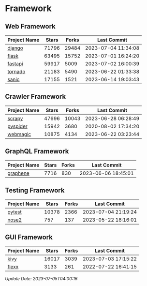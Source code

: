 # Framework

## Web Framework
| Project Name | Stars | Forks | Last Commit |
| ------------ | ----- | ----- | ----------- |
| [django](https://github.com/django/django) | 71796 | 29484 | 2023-07-04 11:34:08 |
| [flask](https://github.com/pallets/flask) | 63495 | 15752 | 2023-07-01 16:24:20 |
| [fastapi](https://github.com/tiangolo/fastapi) | 59917 | 5009 | 2023-07-02 16:00:39 |
| [tornado](https://github.com/tornadoweb/tornado) | 21183 | 5490 | 2023-06-22 01:33:38 |
| [sanic](https://github.com/sanic-org/sanic) | 17155 | 1521 | 2023-06-14 19:03:43 |

## Crawler Framework
| Project Name | Stars | Forks | Last Commit |
| ------------ | ----- | ----- | ----------- |
| [scrapy](https://github.com/scrapy/scrapy) | 47696 | 10043 | 2023-06-28 06:28:49 |
| [pyspider](https://github.com/binux/pyspider) | 15942 | 3680 | 2020-08-02 17:34:20 |
| [webmagic](https://github.com/code4craft/webmagic) | 10875 | 4134 | 2023-06-22 03:23:44 |

## GraphQL Framework
| Project Name | Stars | Forks | Last Commit |
| ------------ | ----- | ----- | ----------- |
| [graphene](https://github.com/graphql-python/graphene) | 7716 | 830 | 2023-06-06 18:45:01 |

## Testing Framework
| Project Name | Stars | Forks | Last Commit |
| ------------ | ----- | ----- | ----------- |
| [pytest](https://github.com/pytest-dev/pytest) | 10378 | 2366 | 2023-07-04 21:19:24 |
| [nose2](https://github.com/nose-devs/nose2) | 757 | 137 | 2023-05-22 18:16:01 |

## GUI Framework
| Project Name | Stars | Forks | Last Commit |
| ------------ | ----- | ----- | ----------- |
| [kivy](https://github.com/kivy/kivy) | 16017 | 3039 | 2023-07-03 17:15:22 |
| [flexx](https://github.com/flexxui/flexx) | 3133 | 261 | 2022-07-22 16:41:15 |

*Update Date: 2023-07-05T04:00:16*